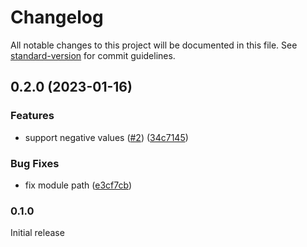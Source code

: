 # Changelog

All notable changes to this project will be documented in this file. See [standard-version](https://github.com/conventional-changelog/standard-version) for commit guidelines.

## 0.2.0 (2023-01-16)


### Features

* support negative values ([#2](https://github.com/azat-io/postcss-responsive/issues/2)) ([34c7145](https://github.com/azat-io/postcss-responsive/commit/34c7145f26de8355a152cc9463cde7daabc5a3ab))


### Bug Fixes

* fix module path ([e3cf7cb](https://github.com/azat-io/postcss-responsive/commit/e3cf7cb3daed9f3589844e143c4ea4960f21f8c5))

### 0.1.0

Initial release
